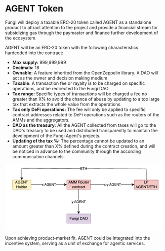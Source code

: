 # AGENT Token

Fungi will deploy a taxable ERC-20 token called AGENT as a standalone product to attract attention to the project and provide a financial stream for subsidizing gas through the paymaster and finance further development of the ecosystem.

AGENT will be an ERC-20 token with the following characteristics hardcoded into the contract:

- **Max supply:** 999,999,999
- **Decimals:** 18
- **Ownable:** A feature inherited from the OpenZeppelin library. A DAO will act as the owner and decision making medium.
- **Taxable:** A transaction fee or rayalty is to be charged on specific operations, and be redirected to the Fungi DAO.
- **Tax range:** Specific types of transactions will be charged a fee no greater than X% to avoid the chance of abuse by updating to a too large tax that extracts the whole value from the operations. 
- **Tax only DeFi operations:** The fee will only be applied to specific contract addresses related to DeFi operations such as the routers of the AMMs and the aggregators.
- **DAO as the treasury:** All the AGENT collected from taxes will go to the DAO's treasury to be used and distributed transparently to maintain the development of the Fungi Agent's projects.
- **Updating of the tax %:** The percentage cannot be updated to an amount greater than X% defined during the contract creation, and will be noticed in advance to the community through the according communication channels.

![AGENT Taxing Diagram](public/AGENT_taxing_diagram.png)

Upon achieving product-market fit, AGENT could be integrated into the incentive system, serving as a unit of exchange for agentic services.
